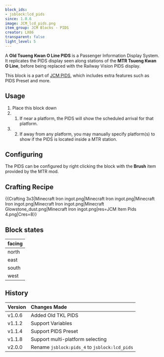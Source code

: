 ```yaml
---
block_ids:
- jsblock:lcd_pids
since: 1.0.6
image: JCM_lcd_pids.png
item_group: JCM Blocks - PIDS
creator: LX86
transparent: false
light_level: 5
---
```


A **Old Tsueng Kwan O Line PIDS** is a Passenger Information Display System. It replicates the PIDS display seen along stations of the **MTR Tsueng Kwan O Line**, before being replaced with the Railway Vision PIDS display.

This block is a part of [JCM PIDS](../features/jcm-pids.md), which includes extra features such as PIDS Preset and more.

## Usage
1. Place this block down
1. 1. If near a platform, the PIDS will show the scheduled arrival for that platform.
1. 2. If away from any platform, you may manually specify platform(s) to show if the PIDS is located inside a MTR station.

## Configuring
The PIDS can be configured by right clicking the block with the **Brush** item provided by the MTR mod.

## Crafting Recipe
{{Crafting 3x3|Minecraft Iron ingot.png|Minecraft Iron ingot.png|Minecraft Iron ingot.png|Minecraft Iron ingot.png|Minecraft Glowstone_dust.png|Minecraft Iron ingot.png|res=JCM Item Pids 4.png|Cres=8}}

## Block states
| facing |
|:-------|
| north  |
| east   |
| south  |
| west   |

## History
| Version | Changes Made                                  |
|:--------|:----------------------------------------------|
| v1.0.6  | Added Old TKL PIDS                            |
| v1.1.2  | Support Variables                             |
| v1.1.4  | Support PIDS Preset                           |
| v1.1.8  | Support multi-platform selecting              |
| v2.0.0  | Rename `jsblock:pids_4` to `jsblock:lcd_pids` |